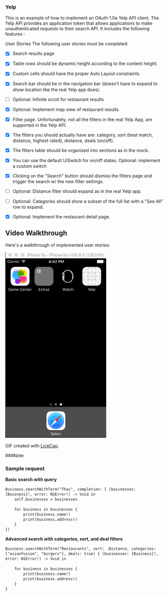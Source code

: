 ### Yelp

This is an example of how to implement an OAuth 1.0a Yelp API client. The Yelp API provides an application token that allows applications to make unauthenticated requests to their search API. It includes the following features :


User Stories
The following user stories must be completed:

* [x] Search results page
* [x] Table rows should be dynamic height according to the content height.
* [x] Custom cells should have the proper Auto Layout constraints.
* [x] Search bar should be in the navigation bar (doesn't have to expand to show location like the real Yelp app does).

* [ ] Optional: Infinite scroll for restaurant results
* [x] Optional: Implement map view of restaurant results
* [x] Filter page. Unfortunately, not all the filters in the real Yelp App, are supported in the Yelp API.
* [x] The filters you should actually have are: category, sort (best match, distance, highest rated), distance, deals (on/off).
* [x] The filters table should be organized into sections as in the mock.
* [x] You can use the default UISwitch for on/off states. Optional: implement a custom switch
* [x] Clicking on the "Search" button should dismiss the filters page and trigger the search w/ the new filter settings.
* [ ] Optional: Distance filter should expand as in the real Yelp app.
* [ ] Optional: Categories should show a subset of the full list with a "See All" row to expand.
* [x] Optional: Implement the restaurant detail page.

## Video Walkthrough 

Here's a walkthrough of implemented user stories:

![](./Yelp.gif)

GIF created with [LiceCap](http://www.cockos.com/licecap/).



###Note
### Sample request

**Basic search with query**

```
Business.searchWithTerm("Thai", completion: { (businesses: [Business]!, error: NSError!) -> Void in
    self.businesses = businesses
    
    for business in businesses {
        print(business.name!)
        print(business.address!)
    }
})
```

**Advanced search with categories, sort, and deal filters**

```
Business.searchWithTerm("Restaurants", sort: .Distance, categories: ["asianfusion", "burgers"], deals: true) { (businesses: [Business]!, error: NSError!) -> Void in

    for business in businesses {
        print(business.name!)
        print(business.address!)
    }
}
```
